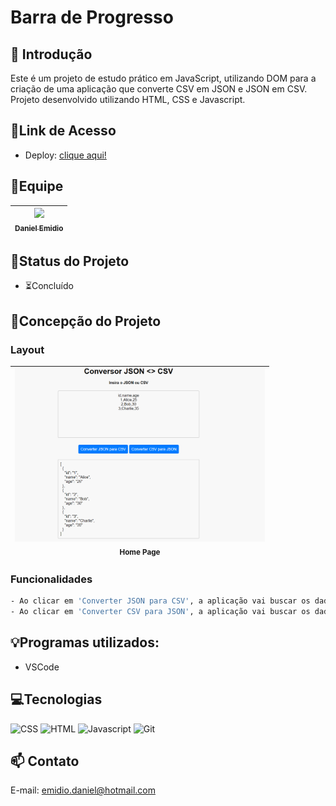 # Barra de Progresso

## 📖 Introdução 

Este é um projeto de estudo prático em JavaScript, utilizando DOM para a criação de uma aplicação que converte CSV em JSON e JSON em CSV. Projeto desenvolvido utilizando HTML, CSS e Javascript.

## 🔗Link de Acesso
- Deploy: [clique aqui!](https://danielemidio1988.github.io/conversor-json-csv/)

## 👥Equipe
| [<img src="https://avatars.githubusercontent.com/u/111311678?v=4" width=115><br><sub>Daniel Emidio</sub>](https://github.com/DanielEmidio1988) |
| :---: |

## 🧭Status do Projeto
- ⏳Concluído

## 📄Concepção do Projeto

### Layout
| <img src="./assets/layout-conversor-csvjson.png" width=400><br><sub>Home Page</sub> | 
| :---: |

### Funcionalidades
```bash
- Ao clicar em 'Converter JSON para CSV', a aplicação vai buscar os dados que estiverem em formato JSON na área de preenchimento e fará o download do arquivo em formato CSV ;
- Ao clicar em 'Converter CSV para JSON', a aplicação vai buscar os dados que estiverem em formato CSV na área de preenchimento e exibirá na tela a informação em formato JSON.
```

## 💡Programas utilizados:
- VSCode

## 💻Tecnologias 

![CSS](https://img.shields.io/badge/CSS3-1572B6?style=for-the-badge&logo=css3&logoColor=white)
![HTML](https://img.shields.io/badge/HTML5-E34F26?style=for-the-badge&logo=html5&logoColor=white)
![Javascript](https://img.shields.io/badge/JavaScript-323330?style=for-the-badge&logo=javascript&logoColor=F7DF1E)
![Git](https://img.shields.io/badge/GIT-E44C30?style=for-the-badge&logo=git&logoColor=white)

## 📫 Contato

E-mail: emidio.daniel@hotmail.com
